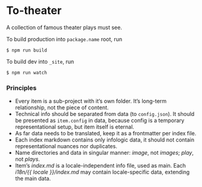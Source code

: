 # To-theater

A collection of famous theater plays must see.

To build production into `package.name` root, run

```
$ npm run build
```

To build dev into `_site`, run

```
$ npm run watch
```

### Principles

* Every item is a sub-project with it’s own folder. It’s long-term relationship, not the piece of content.
* Technical info should be separated from data (to `config.json`). It should be presented as `item.config` in data, because config is a temporary representational setup, but item itself is eternal.
* As far data needs to be translated, keep it as a frontmatter per index file.
* Each index markdown contains only infologic data, it should not contain representational nuances nor duplicates.
* Name directories and data in singular manner: _image_, not _images_; _play_, not _plays_.
* Item’s _index.md_ is a locale-independent info file, used as main. Each _i18n/{{ locale }}/index.md_ may contain locale-specific data, extending the main data.